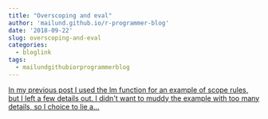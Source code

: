 ```yaml
---
title: "Overscoping and eval"
author: 'mailund.github.io/r-programmer-blog'
date: '2018-09-22'
slug: overscoping-and-eval
categories:
  - bloglink
tags:
  - mailundgithubiorprogrammerblog
---
```


[In my previous post I used the lm function for an example of scope rules, but I left a few details out. I didn't want to muddy the example with too many details, so I choice to lie a...<click to read more>](https://mailund.github.io/r-programmer-blog/2018/09/22/overscoping-and-eval/)


